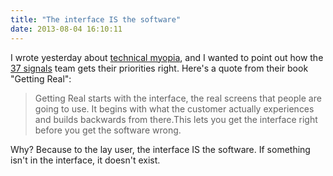 ```yaml
---
title: "The interface IS the software"
date: 2013-08-04 16:10:11
---
```


I wrote yesterday about <a href="{{site.url}}/2013/08/03/technical-myopia" title="Technical Myopia">technical myopia</a>, and I wanted to point out how the <a href="http://37signals.com/" target="_blank" rel="noopener noreferrer" title="37 Signals">37 signals</a> team gets their priorities right. Here's a quote from their book "Getting Real":

> Getting Real starts with the interface, the real screens that people are going to use. It begins with what the customer actually experiences and builds backwards from there.This lets you get the interface right before you get the software wrong.

Why? Because to the lay user, the interface IS the software. If something isn't in the interface, it doesn't exist.
